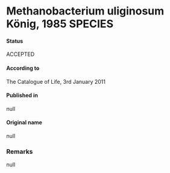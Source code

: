 # Methanobacterium uliginosum König, 1985 SPECIES

#### Status
ACCEPTED

#### According to
The Catalogue of Life, 3rd January 2011

#### Published in
null

#### Original name
null

### Remarks
null
